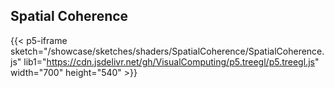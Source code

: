 ## Spatial Coherence

{{< p5-iframe sketch="/showcase/sketches/shaders/SpatialCoherence/SpatialCoherence.js" lib1="https://cdn.jsdelivr.net/gh/VisualComputing/p5.treegl/p5.treegl.js" width="700" height="540" >}}